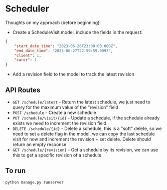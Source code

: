 # Scheduler

Thoughts on my approach (before beginning):

* Create a ScheduleVisit model, include the fields in the request:
```json
{
    "start_date_time": "2023-06-26T23:00:00.000Z",
    "end_date_time": "2023-06-27T22:59:59.999Z",
    "client": 1,
    "carer": 1
}
```
* Add a revision field to the model to track the latest revision

## API Routes

* `GET /schedule/latest` - Return the latest schedule, we just need to query for the maximum value of the "revision" field
* `POST /schedule` - Create a new schedule
* `PUT /schedule/visit/{id}` - Update a schedule, if the schedule already exists we need to increment the revision field
* `DELETE /schedule/{id}` - Delete a schedule, this is a "soft" delete, so we need to set a delete flag in the model, we can copy the last
schedule visit for now and increment the revision + set delete. Delete should return an empty response
* `GET /schedule/{revision}` - Get a schedule by its revision, we can use this to get a specific revision of a schedule


## To run

`python manage.py runserver`

